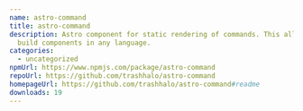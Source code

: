 ```yaml
---
name: astro-command
title: astro-command
description: Astro component for static rendering of commands. This allows you
  build components in any language.
categories:
  - uncategorized
npmUrl: https://www.npmjs.com/package/astro-command
repoUrl: https://github.com/trashhalo/astro-command
homepageUrl: https://github.com/trashhalo/astro-command#readme
downloads: 19
---
```

